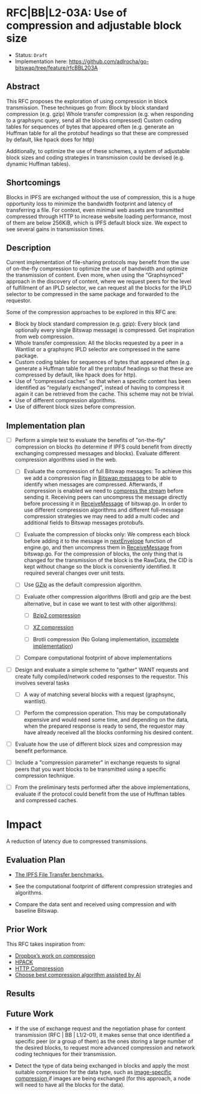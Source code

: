 #  RFC|BB|L2-03A: Use of compression and adjustable block size
* Status: `Draft`
* Implementation here: https://github.com/adlrocha/go-bitswap/tree/feature/rfcBBL203A

## Abstract
This RFC proposes the exploration of using compression in block transmission. These techniques go from:
Block by block standard compression (e.g. gzip)
Whole transfer compression (e.g. when responding to a graphsync query, send all the blocks compressed)
Custom coding tables for sequences of bytes that appeared often (e.g. generate an Huffman table for all the protobuf headings so that these are compressed by default, like hpack does for http)

Additionally, to optimize the use of these schemes, a system of adjustable block sizes and coding strategies in transmission could be devised (e.g. dynamic Huffman tables).


<!-- Full description here: https://docs.google.com/document/d/1zjJCZel8zJzgK3XuHK0YZlNffEHThq7tUOssGgRTryY/edit#heading=h.6qnrq913vou6 -->


## Shortcomings
Blocks in IPFS are exchanged without the use of compression, this is a huge opportunity loss to minimize the bandwidth footprint and latency of transferring a file. For context, even minimal web assets are transmitted compressed through HTTP to increase website loading performance, most of them are below 256KiB, which is IPFS default block size. We expect to see several gains in transmission times.

## Description
Current implementation of file-sharing protocols may benefit from the use of on-the-fly compression to optimize the use of bandwidth and optimize the transmission of content.
Even more, when using the “Graphsynced” approach in the discovery of content, where we request peers for the level of fulfillment of an IPLD selector, we can request all the blocks for the IPLD selector to be compressed in the same package and forwarded to the requestor.

Some of the compression approaches to be explored in this RFC are:
* Block by block standard compression (e.g. gzip): Every block (and optionally every single Bitswap message) is compressed. Get inspiration from web compression.
* Whole transfer compression: All the blocks requested by a peer in a Wantlist or a graphsync IPLD selector are compressed in the same package.
* Custom coding tables for sequences of bytes that appeared often (e.g. generate a Huffman table for all the protobuf headings so that these are compressed by default, like hpack does for http).
* Use of “compressed caches” so that when a specific content has been identified as “regularly exchanged”, instead of having to compress it again it can be retrieved from the cache. This scheme may not be trivial.
* Use of different compression algorithms.
* Use of different block sizes before compression.

## Implementation plan
-  [ ] Perform a simple test to evaluate the benefits of "on-the-fly" compression on blocks (to determine if IPFS could benefit from directly exchanging compressed messages and blocks). Evaluate different compression algorithms used in the web.

    -  [ ] Evaluate the compression of full Bitswap messages: To achieve this we add a compression flag in [Bitswap messages](https://github.com/adlrocha/go-bitswap/blob/master/message/message.go) to be able to identify when messages are compressed. Afterwards, if compression is enabled we need to [compress the stream](https://github.com/adlrocha/go-bitswap/blob/d151875a94048c3db59de52b9cb99d0246d74613/network/ipfs_impl.go#L240) before sending it. Receiving peers can uncompress the message directly before processing it in [ReceiveMessage](https://github.com/adlrocha/go-bitswap/blob/d151875a94048c3db59de52b9cb99d0246d74613/bitswap.go#L428) of bitswap.go. In order to use different compression algorithms and different full-message compression strategies we may need to add a multi codec and additional fields to Bitswap messages protobufs.

    - [ ] Evaluate the compression of blocks only: We compress each block before adding it to the message in [nextEnvelope](https://github.com/adlrocha/go-bitswap/blob/d151875a94048c3db59de52b9cb99d0246d74613/internal/decision/engine.go#L469) function of engine.go, and then uncompress them in [ReceiveMessage](https://github.com/adlrocha/go-bitswap/blob/d151875a94048c3db59de52b9cb99d0246d74613/bitswap.go#L458) from bitswap.go. For the compression of blocks, the only thing that is changed for the transmission of the block is the RawData, the CID is kept without change so the block is conveniently identified. It required several changes over unit tests.

    -  [ ] Use [GZip](https://golang.org/pkg/compress/gzip/) as the default compression algorithm.

    -  [ ] Evaluate other compression algorithms (Brotli and gzip are the best alternative, but in case we want to test with other algorithms):

        -  [ ] [Bzip2 compression](https://golang.org/pkg/compress/bzip2/) 

        - [ ]  [XZ compression](https://github.com/ulikunitz/xzhttps://github.com/ulikunitz/xz)

        - [ ]  Brotli compression (No Golang implementation, [incomplete implementation](https://github.com/dsnet/compress))

    - [ ]  Compare computational footprint of above implementations

- [ ]  Design and evaluate a simple scheme to "gather" WANT requests and create fully compiled/network coded responses to the requestor. This involves several tasks

    -  [ ] A way of matching several blocks with a request (graphsync, wantlist).

    - [ ]  Perform the compression operation. This may be computationally expensive and would need some time, and depending on the data, when the prepared response is ready to send, the requestor may have already received all the blocks conforming his desired content.

-  [ ] Evaluate how the use of different block sizes and compression may benefit performance.

-  [ ] Include a "compression parameter" in exchange requests to signal peers that you want blocks to be transmitted using a specific compression technique.

-  [ ] From the preliminary tests performed after the above implementations, evaluate if the protocol could benefit from the use of Huffman tables and compressed caches.

# Impact
A reduction of latency due to compressed transmissions.

## Evaluation Plan
-   [The IPFS File Transfer benchmarks.](https://docs.google.com/document/d/1LYs3WDCwpkrBdfrnB_LE0xsxdMCIhXdCchIkbzZc8OE/edit#heading=h.nxkc23tlbqhl)

-   See the computational footprint of different compression strategies and algorithms.

-   Compare the data sent and received using compression and with baseline Bitswap.

## Prior Work

This RFC takes inspiration from:
* [Dropbox’s work on compression](https://dropbox.tech/infrastructure/-broccoli--syncing-faster-by-syncing-less)
* [HPACK](https://blog.cloudflare.com/hpack-the-silent-killer-feature-of-http-2/)
* [HTTP Compression](https://developer.mozilla.org/en-US/docs/Web/HTTP/Compression)
* [Choose best compression algorithm assisted by AI](https://vks.ai/2019-12-05-shrynk-using-machine-learning-to-learn-how-to-compress)


## Results

## Future Work
-   If the use of exchange request and the negotiation phase for content transmission (RFC | BB | L1/2-01), it makes sense that once identified a specific peer (or a group of them) as the ones storing a large number of the desired blocks, to request more advanced compression and network coding techniques for their transmission.

- Detect the type of data being exchanged in blocks and apply the most suitable compression for the data type, such as [image-specific compression ](https://developers.google.com/speed/webp/docs/compression)if images are being exchanged (for this approach, a node will need to have all the blocks for the data).